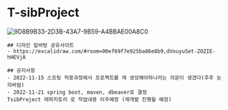 # T-sibProject 

![9D8B9B33-2D3B-43A7-9B59-A4BBAE00A8C0](https://user-images.githubusercontent.com/89565071/202438956-e10ec48b-5eaa-4656-a9e6-21c046970ba8.jpeg)

```
## 디자인 밑바탕 공유사이트
- https://excalidraw.com/#room=00ef69f7e925ba86e8b9,dVouyuSet-ZOZIE-hHEVjA
```

```
## 공지사항
- 2022-11-15 스프링 적용과정에서 프로젝트를 재 생성해야하나라는 의문이 생겼다(추후 논의바람)
- 2022-11-21 spring boot, maven, dbeaver로 결정 
TsibProject 레파지토리 로 작업내용 이주예정 (재개발 진행될 예정)
```
